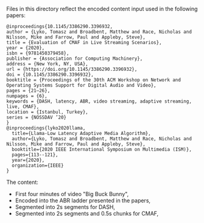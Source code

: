 Files in this directory reflect the encoded content input used in the following papers:

```
@inproceedings{10.1145/3386290.3396932,
author = {Lyko, Tomasz and Broadbent, Matthew and Race, Nicholas and Nilsson, Mike and Farrow, Paul and Appleby, Steve},
title = {Evaluation of CMAF in Live Streaming Scenarios},
year = {2020},
isbn = {9781450379458},
publisher = {Association for Computing Machinery},
address = {New York, NY, USA},
url = {https://doi.org/10.1145/3386290.3396932},
doi = {10.1145/3386290.3396932},
booktitle = {Proceedings of the 30th ACM Workshop on Network and Operating Systems Support for Digital Audio and Video},
pages = {21–26},
numpages = {6},
keywords = {DASH, latency, ABR, video streaming, adaptive streaming, live, CMAF},
location = {Istanbul, Turkey},
series = {NOSSDAV ’20}
}
@inproceedings{lyko2020llama,
  title={Llama-Low Latency Adaptive Media Algorithm},
  author={Lyko, Tomasz and Broadbent, Matthew and Race, Nicholas and Nilsson, Mike and Farrow, Paul and Appleby, Steve},
  booktitle={2020 IEEE International Symposium on Multimedia (ISM)},
  pages={113--121},
  year={2020},
  organization={IEEE}
}
```

The content:
- First four minutes of video "Big Buck Bunny",
- Encoded into the ABR ladder presented in the papers,
- Segmented into 2s segments for DASH,
- Segmented into 2s segments and 0.5s chunks for CMAF,
